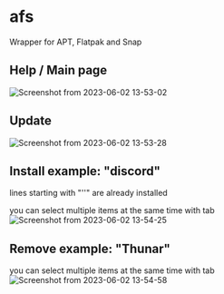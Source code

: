 # afs
Wrapper for APT, Flatpak and Snap

## Help / Main page
![Screenshot from 2023-06-02 13-53-02](https://github.com/hobronc/afs/assets/45543141/0822b80c-122a-4de0-ba6a-459572ce1c82)


## Update
![Screenshot from 2023-06-02 13-53-28](https://github.com/hobronc/afs/assets/45543141/5b568c17-ce0f-405a-8d94-4aeec89b6b6a)


## Install example: "discord"
lines starting with "'<O>'" are already installed

you can select multiple items at the same time with tab
![Screenshot from 2023-06-02 13-54-25](https://github.com/hobronc/afs/assets/45543141/09a0c1c5-02ad-4f65-930b-a3f00afb49d8)


## Remove example: "Thunar"
you can select multiple items at the same time with tab
![Screenshot from 2023-06-02 13-54-58](https://github.com/hobronc/afs/assets/45543141/ba37200d-7f56-414d-9397-c30119deef8f)

